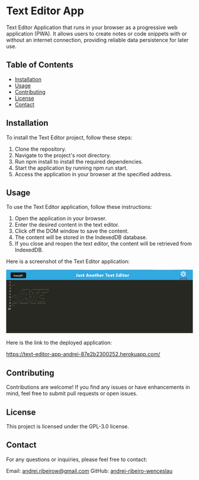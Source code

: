 # Text Editor App

Text Editor Application that runs in your browser as a progressive web application (PWA). It allows users to create notes or code snippets with or without an internet connection, providing reliable data persistence for later use.

## Table of Contents

- [Installation](#installation)
- [Usage](#usage)
- [Contributing](#contributing)
- [License](#license)
- [Contact](#contact)

## Installation

To install the Text Editor project, follow these steps:

1. Clone the repository.
2. Navigate to the project's root directory.
3. Run npm install to install the required dependencies.
4. Start the application by running npm run start.
5. Access the application in your browser at the specified address.

## Usage

To use the Text Editor application, follow these instructions:

1. Open the application in your browser.
2. Enter the desired content in the text editor.
3. Click off the DOM window to save the content.
4. The content will be stored in the IndexedDB database.
5. If you close and reopen the text editor, the content will be retrieved from IndexedDB.

Here is a screenshot of the Text Editor application:

![Text Editor](https://github.com/andrei-ribeiro-wenceslau/text-editor/blob/main/client/src/images/app-screenshot.png)

Here is the link to the deployed application:

https://text-editor-app-andrei-87e2b2300252.herokuapp.com/

## Contributing
Contributions are welcome! If you find any issues or have enhancements in mind, feel free to submit pull requests or open issues.

## License
This project is licensed under the GPL-3.0 license.

## Contact
For any questions or inquiries, please feel free to contact:

Email: andrei.ribeirow@gmail.com
GitHub: [andrei-ribeiro-wenceslau](https://github.com/andrei-ribeiro-wenceslau)

